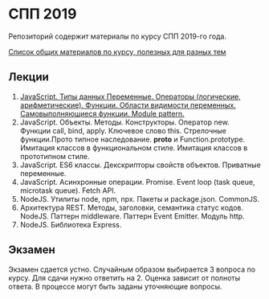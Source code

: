 # СПП 2019

Репозиторий содержит материалы по курсу СПП 2019-го года.

[Список общих материалов по курсу, полезных для разных тем](./books.md)

## Лекции
1. [JavaScript. Типы данных Переменные. Операторы (логические, арифметические). Функции. Области видимости переменных. Самовыполняющиеся функции. Module pattern.](./lecture1.md)
2. JavaScript. Объекты. Методы. Конструкторы. Оператор new. Функции call, bind, apply. Ключевое слово this. Стрелочные функции.Прото типное наследование. __proto__ и Function.prototype. Имитация классов в функциональном стиле. Имитация классов в прототипном стиле.
3. JavaScript. ES6 классы. Декскрипторы свойств объектов. Приватные переменные.
4. JavaScript. Асинхронные операции. Promise. Event loop (task queue, microtask queue). Fetch API.
5. NodeJS. Утилиты node, npm, npx. Пакеты и package.json. CommonJS. 
6. Архитектура REST. Методы, заголовки, семантика статус кодов. NodeJS. Паттерн middleware. Паттерн Event Emitter. Модуль http.
7. NodeJS. Библиотека Express.

## Экзамен
Экзамен сдается устно. Случайным образом выбирается 3 вопроса по курсу. Для сдачи нужно ответить на 2. Оценка зависит от полноты ответа. В процессе могут быть заданы уточняющие вопросы.
